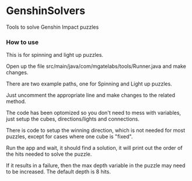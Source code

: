 # GenshinSolvers
Tools to solve Genshin Impact puzzles

### How to use

This is for spinning and light up puzzles.

Open up the file src/main/java/com/mgatelabs/tools/Runner.java and make changes.

There are two example paths, one for Spinning and Light up puzzles.

Just uncomment the appropriate line and make changes to the related method.

The code has been optomized so you don't need to mess with variables, just setup the cubes, directions/lights and connections.

There is code to setup the winning direction, which is not needed for most puzzles, except for cases where one cube is "fixed".

Run the app and wait, it should find a solution, it will print out the order of the hits needed to solve the puzzle.

If it results in a failure, then the max depth variable in the puzzle may need to be increased.  The default depth is 8 hits.

